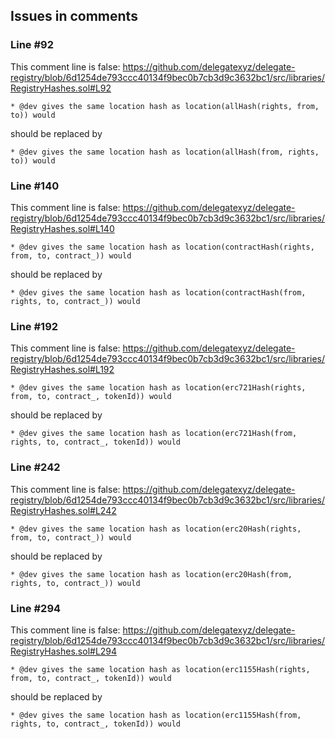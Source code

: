 ## Issues in comments

### Line #92

This comment line is false: https://github.com/delegatexyz/delegate-registry/blob/6d1254de793ccc40134f9bec0b7cb3d9c3632bc1/src/libraries/RegistryHashes.sol#L92

````
* @dev gives the same location hash as location(allHash(rights, from, to)) would 
````

should be replaced by

````
* @dev gives the same location hash as location(allHash(from, rights, to)) would
````

### Line #140

This comment line is false: https://github.com/delegatexyz/delegate-registry/blob/6d1254de793ccc40134f9bec0b7cb3d9c3632bc1/src/libraries/RegistryHashes.sol#L140

````
* @dev gives the same location hash as location(contractHash(rights, from, to, contract_)) would
````

should be replaced by

````
* @dev gives the same location hash as location(contractHash(from, rights, to, contract_)) would
````

### Line #192

This comment line is false: https://github.com/delegatexyz/delegate-registry/blob/6d1254de793ccc40134f9bec0b7cb3d9c3632bc1/src/libraries/RegistryHashes.sol#L192

````
* @dev gives the same location hash as location(erc721Hash(rights, from, to, contract_, tokenId)) would
````

should be replaced by

````
* @dev gives the same location hash as location(erc721Hash(from, rights, to, contract_, tokenId)) would
````

### Line #242

This comment line is false: https://github.com/delegatexyz/delegate-registry/blob/6d1254de793ccc40134f9bec0b7cb3d9c3632bc1/src/libraries/RegistryHashes.sol#L242

````
* @dev gives the same location hash as location(erc20Hash(rights, from, to, contract_)) would
````

should be replaced by

````
* @dev gives the same location hash as location(erc20Hash(from, rights, to, contract_)) would
````

### Line #294

This comment line is false: https://github.com/delegatexyz/delegate-registry/blob/6d1254de793ccc40134f9bec0b7cb3d9c3632bc1/src/libraries/RegistryHashes.sol#L294

````
* @dev gives the same location hash as location(erc1155Hash(rights, from, to, contract_, tokenId)) would
````

should be replaced by

````
* @dev gives the same location hash as location(erc1155Hash(from, rights, to, contract_, tokenId)) would
````